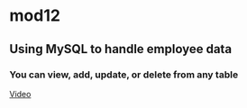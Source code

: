 # mod12

## Using MySQL to handle employee data

### You can view, add, update, or delete from any table

[Video](https://www.youtube.com/watch?v=TwHz4z--DvI)
